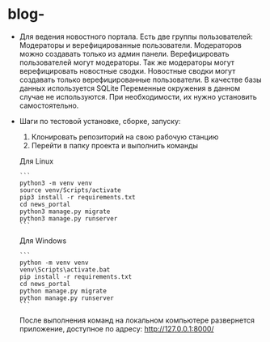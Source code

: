 # blog-

* Для ведения новостного портала. Есть две группы пользователей: Модераторы и верефицированные пользователи.
Модераторов можно создавать только из админ панели. Верефицировать пользователей могут модераторы. Так же модераторы могут верефицировать новостные сводки.
Новостные сводки могут создавать только верефицированные пользователи.
В качестве базы данных используется SQLite
Переменные окружения в данном случае не используются. При необходимости, их нужно установить самостоятельно.

* Шаги по тестовой установке, сборке, запуску:  
  1. Клонировать репозиторий на свою рабочую станцию
  2. Перейти в папку проекта и выполнить команды
  
  Для Linux
  
      ```
      python3 -m venv venv
      source venv/Scripts/activate
      pip3 install -r requirements.txt
      cd news_portal
      python3 manage.py migrate
      python3 manage.py runserver
      ```
      
   Для Windows
   
      ```
      python -m venv venv
      venv\Scripts\activate.bat
      pip install -r requirements.txt
      cd news_portal
      python manage.py migrate
      python manage.py runserver
      ```
   После выполнения команд на локальном компьютере развернется приложение, доступное по адресу: http://127.0.0.1:8000/